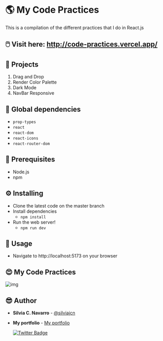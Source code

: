 # 🌎 My Code Practices

This is a compilation of the different practices that I do in React.js

## 🖱️ Visit here: http://code-practices.vercel.app/

## 📁 Projects

1. Drag and Drop
2. Render Color Palette
3. Dark Mode
4. NavBar Responsive

## 📌 Global dependencies

* ```prop-types```
* ```react```
* ```react-dom```
* ```react-icons```
* ```react-router-dom```

## 💼 Prerequisites

* Node.js
* npm

## ⚙️ Installing

* Clone the latest code on the master branch
* Install dependencies
    * ```npm install```
* Run the web server!
    * ```npm run dev```

## 🎈 Usage

* Navigate to http://localhost:5173 on your browser

## 😍 My Code Practices

![img](https://res.cloudinary.com/silviajcn/image/upload/v1668272312/PRACTICAS/Responsive/localhost_5173__ovin3c.png)

## 😎 Author

* **Silvia C. Navarro**  - [@silviajcn](https://github.com/silviajcn)
* **My portfolio** - [My portfolio](https://silviajcn.vercel.app/)

    [![Twitter Badge](https://img.shields.io/badge/-@lectoramigrante-1ca0f1?style=flat&labelColor=1ca0f1&logo=twitter&logoColor=white&link=https://twitter.com/lectoramigrante)](https://twitter.com/lectoramigrante)